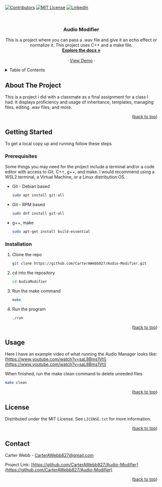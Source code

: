 <!-- Improved compatibility of back to top link: See: https://github.com/othneildrew/Best-README-Template/pull/73 -->
<a name="readme-top"></a>
<!--
*** Thanks for checking out the Best-README-Template. If you have a suggestion
*** that would make this better, please fork the repo and create a pull request
*** or simply open an issue with the tag "enhancement".
*** Don't forget to give the project a star!
*** Thanks again! Now go create something AMAZING! :D
-->



<!-- PROJECT SHIELDS -->
<!--
*** I'm using markdown "reference style" links for readability.
*** Reference links are enclosed in brackets [ ] instead of parentheses ( ).
*** See the bottom of this document for the declaration of the reference variables
*** for contributors-url, forks-url, etc. This is an optional, concise syntax you may use.
*** https://www.markdownguide.org/basic-syntax/#reference-style-links
-->
[![Contributors][contributors-shield]][contributors-url]
[![MIT License][license-shield]][license-url]
[![LinkedIn][linkedin-shield]][linkedin-url]



<!-- PROJECT LOGO -->
<br />
<h3 align="center">Audio Modifier</h3>

  <p align="center">
    This is a project where you can pass a .wav file and give it an echo effect or normalize it. This project uses C++ and a make file.
    <br />
    <a href="https://github.com/CarterAWebb827/Audio-Modifier"><strong>Explore the docs »</strong></a>
    <br />
    <br />
    ·
    <a href="https://www.youtube.com/watch?v=saL8Bms1VtI">View Demo</a>
    ·
  </p>
</div>



<!-- TABLE OF CONTENTS -->
<details>
  <summary>Table of Contents</summary>
  <ol>
    <li>
      <a href="#about-the-project">About The Project</a>
    </li>
    <li>
      <a href="#getting-started">Getting Started</a>
      <ul>
        <li><a href="#prerequisites">Prerequisites</a></li>
        <li><a href="#installation">Installation</a></li>
      </ul>
    </li>
    <li><a href="#usage">Usage</a></li>
    <li><a href="#license">License</a></li>
    <li><a href="#contact">Contact</a></li>
  </ol>
</details>



<!-- ABOUT THE PROJECT -->
## About The Project

This is a project i did with a classmate as a final assignment for a class I had. It displays proficiency and usage of inheritance, templates, managing files, editing .wav files, and more.

<p align="right">(<a href="#readme-top">back to top</a>)</p>



<!-- GETTING STARTED -->
## Getting Started

To get a local copy up and running follow these steps

### Prerequisites
Some things you may need for the project include a terminal and/or a code editor with access to Git, C++, g++, and make. I would recommend using a WSL2 terminal, a Virtual Machine, or a Linux distribution OS.
* Git - Debian based
  ```sh
  sudo apt install git-all
  ```
* Git - RPM based
  ```sh
  sudo dnf install git-all
  ```

* g++, make
  ```sh
  sudo apt-get install build-essential
  ```



### Installation
1. Clone the repo
   ```sh
   git clone https://github.com/CarterAWebb827/Audio-Modifier.git
   ```
2. cd into the repository
   ```sh
   cd AudioModifier
   ```
3. Run the make command
   ```sh
   make
   ```
4. Run the program
   ```sh
   ./run
   ```

<p align="right">(<a href="#readme-top">back to top</a>)</p>



<!-- USAGE EXAMPLES -->
## Usage

Here I have an example video of what running the Audio Manager looks like:
[https://www.youtube.com/watch?v=saL8Bms1VtI](https://www.youtube.com/watch?v=saL8Bms1VtI)

When finished, run the make clean command to delete uneeded files
   ```sh
   make clean
   ```

<p align="right">(<a href="#readme-top">back to top</a>)</p>



<!-- LICENSE -->
## License

Distributed under the MIT License. See `LICENSE.txt` for more information.

<p align="right">(<a href="#readme-top">back to top</a>)</p>



<!-- CONTACT -->
## Contact

Carter Webb - CarterAWebb827@gmail.com

Project Link: [https://github.com/CarterAWebb827/Audio-Modifier](https://github.com/CarterAWebb827/Audio-Modifier)

<p align="right">(<a href="#readme-top">back to top</a>)</p>



<!-- MARKDOWN LINKS & IMAGES -->
<!-- https://www.markdownguide.org/basic-syntax/#reference-style-links -->
[contributors-shield]: https://img.shields.io/github/contributors/CarterAWebb827/Audio-Modifier.svg?style=for-the-badge
[contributors-url]: https://github.com/1001-Lee-Vincent
[license-shield]: https://img.shields.io/github/license/CarterAWebb827/Audio-Modifier.svg?style=for-the-badge
[license-url]: https://github.com/CarterAWebb827/Audio-Modifier/LICENSE.txt
[linkedin-shield]: https://img.shields.io/badge/-LinkedIn-black.svg?style=for-the-badge&logo=linkedin&colorB=555
[linkedin-url]: https://www.linkedin.com/in/carter-webb-66b3661b4/